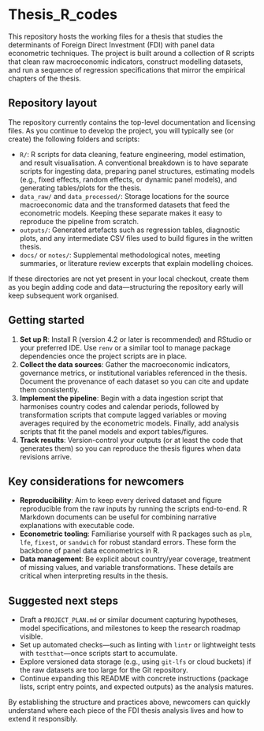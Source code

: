# Thesis_R_codes

This repository hosts the working files for a thesis that studies the determinants of Foreign Direct Investment (FDI) with panel data econometric techniques. The project is built around a collection of R scripts that clean raw macroeconomic indicators, construct modelling datasets, and run a sequence of regression specifications that mirror the empirical chapters of the thesis.

## Repository layout

The repository currently contains the top-level documentation and licensing files. As you continue to develop the project, you will typically see (or create) the following folders and scripts:

- `R/`: R scripts for data cleaning, feature engineering, model estimation, and result visualisation. A conventional breakdown is to have separate scripts for ingesting data, preparing panel structures, estimating models (e.g., fixed effects, random effects, or dynamic panel models), and generating tables/plots for the thesis.
- `data_raw/` and `data_processed/`: Storage locations for the source macroeconomic data and the transformed datasets that feed the econometric models. Keeping these separate makes it easy to reproduce the pipeline from scratch.
- `outputs/`: Generated artefacts such as regression tables, diagnostic plots, and any intermediate CSV files used to build figures in the written thesis.
- `docs/` or `notes/`: Supplemental methodological notes, meeting summaries, or literature review excerpts that explain modelling choices.

If these directories are not yet present in your local checkout, create them as you begin adding code and data—structuring the repository early will keep subsequent work organised.

## Getting started

1. **Set up R**: Install R (version 4.2 or later is recommended) and RStudio or your preferred IDE. Use `renv` or a similar tool to manage package dependencies once the project scripts are in place.
2. **Collect the data sources**: Gather the macroeconomic indicators, governance metrics, or institutional variables referenced in the thesis. Document the provenance of each dataset so you can cite and update them consistently.
3. **Implement the pipeline**: Begin with a data ingestion script that harmonises country codes and calendar periods, followed by transformation scripts that compute lagged variables or moving averages required by the econometric models. Finally, add analysis scripts that fit the panel models and export tables/figures.
4. **Track results**: Version-control your outputs (or at least the code that generates them) so you can reproduce the thesis figures when data revisions arrive.

## Key considerations for newcomers

- **Reproducibility**: Aim to keep every derived dataset and figure reproducible from the raw inputs by running the scripts end-to-end. R Markdown documents can be useful for combining narrative explanations with executable code.
- **Econometric tooling**: Familiarise yourself with R packages such as `plm`, `lfe`, `fixest`, or `sandwich` for robust standard errors. These form the backbone of panel data econometrics in R.
- **Data management**: Be explicit about country/year coverage, treatment of missing values, and variable transformations. These details are critical when interpreting results in the thesis.

## Suggested next steps

- Draft a `PROJECT_PLAN.md` or similar document capturing hypotheses, model specifications, and milestones to keep the research roadmap visible.
- Set up automated checks—such as linting with `lintr` or lightweight tests with `testthat`—once scripts start to accumulate.
- Explore versioned data storage (e.g., using `git-lfs` or cloud buckets) if the raw datasets are too large for the Git repository.
- Continue expanding this README with concrete instructions (package lists, script entry points, and expected outputs) as the analysis matures.

By establishing the structure and practices above, newcomers can quickly understand where each piece of the FDI thesis analysis lives and how to extend it responsibly.
